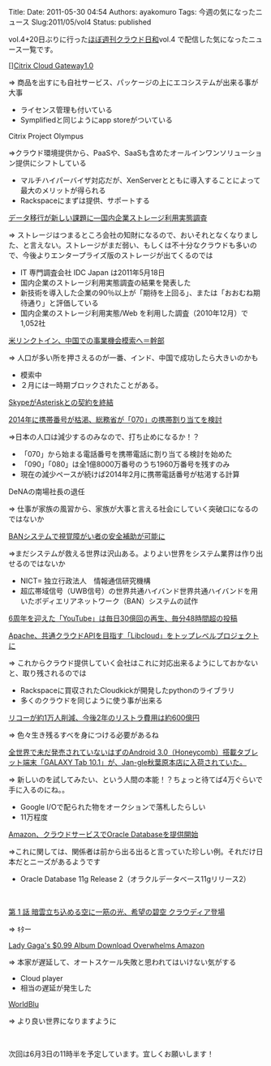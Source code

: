 Title: 
Date: 2011-05-30 04:54
Authors: ayakomuro
Tags:  今週の気になったニュース
Slug:2011/05/vol4
Status: published


vol.4+20日ぶりに行った[ほぼ週刊クラウド日和](http://www.popowa.com/ayakomuro/almost-weekly-cloud-days-ust "ほぼ週刊クラウド日和")vol.4
で配信した気になったニュース一覧です。  
  
[][Citrix Cloud
Gateway1.0](http://cloudcomputing.info/en/news/2011/05/release-citrix-cloud-gateway-1-0.html)  
  
=\>
商品を出すにも自社サービス、パッケージの上にエコシステムが出来る事が大事  
  
  

-   ライセンス管理も付いている
-   Symplifiedと同じようにapp storeがついている

  
Citrix Project Olympus  
  
=\>クラウド環境提供から、PaaSや、SaaSも含めたオールインワンソリューション提供にシフトしている  
  
  

-   マルチハイパーバイザ対応だが、XenServerとともに導入することによって最大のメリットが得られる
-   Rackspaceにまずは提供、サポートする

  
[データ移行が新しい課題に―国内企業ストレージ利用実態調査](http://japan.internet.com/wmnews/20110526/3.html)  
  
=\>
ストレージはつまるところ会社の知財になるので、おいそれとなくなりました、と言えない。ストレージがまだ弱い、もしくは不十分なクラウドも多いので、今後よりエンタープライズ版のストレージが出てくるのでは  

-   IT 専門調査会社 IDC Japan は2011年5月18日
-   国内企業のストレージ利用実態調査の結果を発表した
-   新技術を導入した企業の90％以上が「期待を上回る」、または「おおむね期待通り」と評価している
-   国内企業のストレージ利用実態/Web
    を利用した調査（2010年12月）で1,052社

  
[米リンクトイン、中国での事業機会模索へ＝幹部](http://jp.reuters.com/article/technologyNews/idJPJAPAN-21375320110526)  
  
=\>
人口が多い所を押さえるのが一番、インド、中国で成功したら大きいのかも  

-   模索中
-   ２月には一時期ブロックされたことがある。

  
[SkypeがAsteriskとの契約を終結](http://www.popowa.com/archives/893 "Skypeの通告、さよならAsterisk")  
  
[2014年に携帯番号が枯渇、総務省が「070」の携帯割り当てを検討](http://itpro.nikkeibp.co.jp/article/NEWS/20110525/360674/)  
  
=\>日本の人口は減少するのみなので、打ち止めになるか！？  

-   「070」から始まる電話番号を携帯電話に割り当てる検討を始めた
-   「090」「080」は全1億8000万番号のうち1960万番号を残すのみ
-   現在の減少ペースが続けば2014年2月に携帯電話番号が枯渇する計算

  
DeNAの南場社長の退任  
  
=\>
仕事が家族の風習から、家族が大事と言える社会にしていく突破口になるのではないか  
  
[BANシステムで視覚障がい者の安全補助が可能に](http://www.nikkeibp.co.jp/article/news/20110525/271343/)  
  
=\>まだシステムが救える世界は沢山ある。よりよい世界をシステム業界は作り出せるのではないか  

-   NICT= 独立行政法人　情報通信研究機構
-   超広帯域信号（UWB信号）の世界共通ハイバンド世界共通ハイバンドを用いたボディエリアネットワーク（BAN）システムの試作

  
[6周年を迎えた「YouTube」は毎日30億回の再生、毎分48時間超の投稿](http://japan.internet.com/busnews/20110526/3.html)  
  
[Apache、共通クラウドAPIを目指す「Libcloud」をトップレベルプロジェクトに](http://itpro.nikkeibp.co.jp/article/NEWS/20110526/360687)  
  
=\> これからクラウド提供していく会社はこれに対応出来るようにしておかないと、取り残されるのでは  

-   Rackspaceに買収されたCloudkickが開発したpythonのライブラリ
-   多くのクラウドを同じように使う事が出来る

  
[リコーが約1万人削減、今後2年のリストラ費用は約600億円](http://jp.reuters.com/article/topNews/idJPJAPAN-21368020110526)  
  
=\> 色々生き残るすべを身につける必要があるね  
  
[全世界で未だ発売されていないはずのAndroid
3.0（Honeycomb）搭載タブレット端末「GALAXY Tab
10.1」が、Jan-gle秋葉原本店に入荷されていた。](http://ascii.jp/elem/000/000/608/608801/summary.html)  
  
=\>
新しいのを試してみたい、という人間の本能！？ちょっと待てば4万ぐらいで手に入るのにね。。  

-   Google I/Oで配られた物をオークションで落札したらしい
-   11万程度

  
[Amazon、クラウドサービスでOracle
Databaseを提供開始](http://aws.typepad.com/aws_japan/2011/02/coming-soon-oracle-database-11g-on-amazon-rds.html)  
  
=\>これに関しては、関係者は前から出る出ると言っていた珍しい例。それだけ日本だとニーズがあるようです  

-   Oracle Database 11g Release 2（オラクルデータベース11gリリース2）

  
   
  
[第 1 話 暗雲立ち込める空に一筋の光、希望の碧空
クラウディア登場](http://msdn.microsoft.com/ja-jp/windowsazure/hh133295)  
  
=\> ｷﾀー  
  
[Lady Gaga's \$0.99 Album Download Overwhelms
Amazon](http://mashable.com/2011/05/23/lady-gaga-amazon-2/)  
  
=\> 本家が遅延して、オートスケール失敗と思われてはいけない気がする  

-   Cloud player
-   相当の遅延が発生した

  
[WorldBlu](http://worldblu.com/)  
  
=\> より良い世界になりますように  
  
   
  
次回は6月3日の11時半を予定しています。宜しくお願いします！  
  
   
  
   
  
   
  
   
  
   
  
   
  
 
